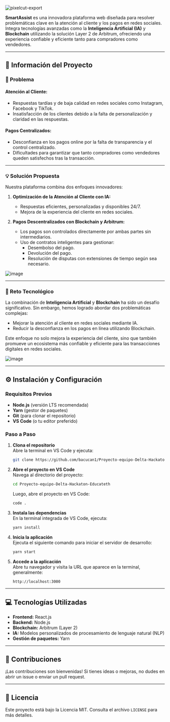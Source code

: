 
![pixelcut-export](https://github.com/user-attachments/assets/2779f849-0bf6-4f87-b303-e7e32db95af2)


**SmartAssist** es una innovadora plataforma web diseñada para resolver problemáticas clave en la atención al cliente y los pagos en redes sociales. Integra tecnologías avanzadas como la **Inteligencia Artificial (IA)** y **Blockchain** utilizando la solución Layer 2 de Arbitrum, ofreciendo una experiencia confiable y eficiente tanto para compradores como vendedores.

---

## 🚀 Información del Proyecto

### 📌 Problema

#### Atención al Cliente:
- Respuestas tardías y de baja calidad en redes sociales como Instagram, Facebook y TikTok.
- Insatisfacción de los clientes debido a la falta de personalización y claridad en las respuestas.

#### Pagos Centralizados:
- Desconfianza en los pagos online por la falta de transparencia y el control centralizado.
- Dificultades para garantizar que tanto compradores como vendedores queden satisfechos tras la transacción.

---

### 💡 Solución Propuesta

Nuestra plataforma combina dos enfoques innovadores:

1. **Optimización de la Atención al Cliente con IA:**
   - Respuestas eficientes, personalizadas y disponibles 24/7.
   - Mejora de la experiencia del cliente en redes sociales.

2. **Pagos Descentralizados con Blockchain y Arbitrum:**
   - Los pagos son controlados directamente por ambas partes sin intermediarios.
   - Uso de contratos inteligentes para gestionar:
     - Desembolso del pago.
     - Devolución del pago.
     - Resolución de disputas con extensiones de tiempo según sea necesario.

![image](https://github.com/user-attachments/assets/b5559312-1a76-409c-9b0e-bd1387e90b06)

---

### 🔧 Reto Tecnológico

La combinación de **Inteligencia Artificial** y **Blockchain** ha sido un desafío significativo. Sin embargo, hemos logrado abordar dos problemáticas complejas:
- Mejorar la atención al cliente en redes sociales mediante IA.
- Reducir la desconfianza en los pagos en línea utilizando Blockchain.

Este enfoque no solo mejora la experiencia del cliente, sino que también promueve un ecosistema más confiable y eficiente para las transacciones digitales en redes sociales.

![image](https://github.com/user-attachments/assets/887cd49c-c9c2-41e5-999c-9a0273ade545)  

---

## ⚙️ Instalación y Configuración

### Requisitos Previos

- **Node.js** (versión LTS recomendada)
- **Yarn** (gestor de paquetes)
- **Git** (para clonar el repositorio)
- **VS Code** (o tu editor preferido)

### Paso a Paso

1. **Clona el repositorio**  
   Abre la terminal en VS Code y ejecuta:
   ```bash
   git clone https://github.com/bacucan1/Proyecto-equipo-Delta-Hackaton-Educateth.git
   ```

2. **Abre el proyecto en VS Code**  
   Navega al directorio del proyecto:
   ```bash
   cd Proyecto-equipo-Delta-Hackaton-Educateth
   ```
   Luego, abre el proyecto en VS Code:
   ```bash
   code .
   ```

3. **Instala las dependencias**  
   En la terminal integrada de VS Code, ejecuta:
   ```bash
   yarn install
   ```

4. **Inicia la aplicación**  
   Ejecuta el siguiente comando para iniciar el servidor de desarrollo:
   ```bash
   yarn start
   ```

5. **Accede a la aplicación**  
   Abre tu navegador y visita la URL que aparece en la terminal, generalmente:
   ```
   http://localhost:3000
   ```

---

## 💻 Tecnologías Utilizadas

- **Frontend:** React.js
- **Backend:** Node.js
- **Blockchain:** Arbitrum (Layer 2)
- **IA:** Modelos personalizados de procesamiento de lenguaje natural (NLP)
- **Gestión de paquetes:** Yarn

---

## 🤝 Contribuciones

¡Las contribuciones son bienvenidas! Si tienes ideas o mejoras, no dudes en abrir un issue o enviar un pull request.

---

## 📜 Licencia

Este proyecto está bajo la Licencia MIT. Consulta el archivo `LICENSE` para más detalles.
